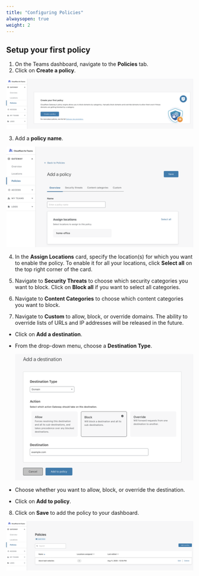 ```yaml
---
title: "Configuring Policies"
alwaysopen: true
weight: 2
---
```


## Setup your first policy

1. On the Teams dashboard, navigate to the **Policies** tab.
2. Click on **Create a policy**.

![Gateway first policy](../../static/dash-first-policy.png)

3. Add a **policy name**. 

![Gateway policy name](../../static/add-policy-name.png)


4. In the **Assign Locations** card, specify the location(s) for which you want to enable the policy. To enable it for all your locations, click **Select all** on the top right corner of the card.  

5. Navigate to **Security Threats** to choose which security categories you want to block. Click on **Block all** if you want to select all categories.

6. Navigate to **Content Categories** to choose which content categories you want to block. 

7. Navigate to **Custom** to allow, block, or override domains. The ability to override lists of URLs and IP addresses will be released in the future. 

  * Click on **Add a destination**.

  * From the drop-down menu, choose a **Destination Type**.

    ![Gateway add destination](../../static/add-a-destination.png)

  * Choose whether you want to allow, block, or override the destination.

  * Click on **Add to policy**.

8. Click on **Save** to add the policy to your dashboard.

![Gateway added policy](../../static/added-policy.png)